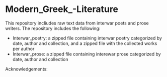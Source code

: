 # Modern_Greek_-Literature
This repository incliudes raw text data from interwar poets and prose writers. The repository includes the following:
- Interwar_poetry: a zipped file containing interwar poetry categorized by date, author and collection, and a zipped file with the collected works per author
- Interwar_prose: a zipped file containing interewar prose categorized by date, author and collection


Acknowledgements: 
